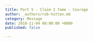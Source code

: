 ```yaml
---
title: Part 5 - Claim 2 fame - Courage
author: _authors/rob-hutton.md
category: Message
date: 2018-11-04 00:00:00 +0000
published: false

---
```

